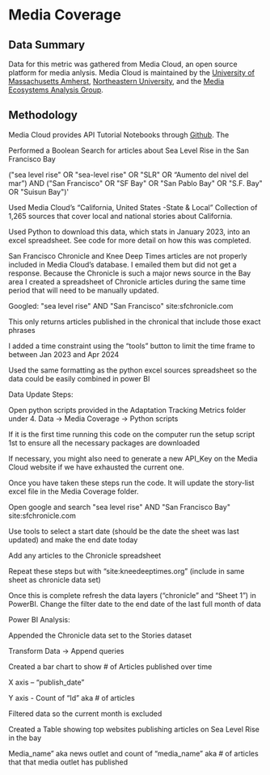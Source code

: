 # Media Coverage
## Data Summary
Data for this metric was gathered from Media Cloud, an open source platform for media anlysis. Media Cloud is maintained by the [University of Massachusetts Amherst](https://publicinfrastructure.org/), [Northeastern University](https://dataculture.northeastern.edu/), and the [Media Ecosystems Analysis Group](https://www.mediaecosystems.org/).

## Methodology
Media Cloud provides API Tutorial Notebooks through [Github](https://github.com/mediacloud/api-tutorial-notebooks). The 

Performed a Boolean Search for articles about Sea Level Rise in the San Francisco Bay 

("sea level rise" OR "sea-level rise" OR "SLR" OR “Aumento del nivel del mar”) AND ("San Francisco" OR "SF Bay" OR "San Pablo Bay" OR "S.F. Bay" OR "Suisun Bay")'  

Used Media Cloud’s “California, United States -State & Local” Collection of 1,265 sources that cover local and national stories about California.  

Used Python to download this data, which stats in January 2023, into an excel spreadsheet. See code for more detail on how this was completed. 

San Francisco Chronicle and Knee Deep Times articles are not properly included in Media Cloud’s database. I emailed them but did not get a response. Because the Chronicle is such a major news source in the Bay area I created a spreadsheet of Chronicle articles during the same time period that will need to be manually updated. 

Googled: "sea level rise" AND "San Francisco" site:sfchronicle.com 

This only returns articles published in the chronical that include those exact phrases 

I added a time constraint using the “tools” button to limit the time frame to between Jan 2023 and Apr 2024 

Used the same formatting as the python excel sources spreadsheet so the data could be easily combined in power BI 

Data Update Steps:  

Open python scripts provided in the Adaptation Tracking Metrics folder under 4. Data -> Media Coverage -> Python scripts 

If it is the first time running this code on the computer run the setup script 1st to ensure all the necessary packages are downloaded 

If necessary, you might also need to generate a new API_Key on the Media Cloud website if we have exhausted the current one. 

Once you have taken these steps run the code. It will update the story-list excel file in the Media Coverage folder. 

Open google and search "sea level rise" AND "San Francisco Bay" site:sfchronicle.com 

Use tools to select a start date (should be the date the sheet was last updated) and make the end date today 

Add any articles to the Chronicle spreadsheet 

Repeat these steps but with “site:kneedeeptimes.org” (include in same sheet as chronicle data set) 

Once this is complete refresh the data layers (“chronicle” and “Sheet 1”) in PowerBI. Change the filter date to the end date of the last full month of data 

Power BI Analysis: 

Appended the Chronicle data set to the Stories dataset 

Transform Data -> Append queries 

Created a bar chart to show # of Articles published over time 

X axis – “publish_date” 

Y axis - Count of “Id” aka # of articles 

Filtered data so the current month is excluded 

Created a Table showing top websites publishing articles on Sea Level Rise in the bay 

Media_name” aka news outlet and count of “media_name” aka # of articles that that media outlet has published 
